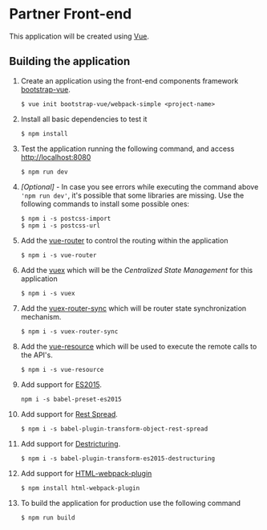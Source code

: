 # Partner Front-end

This application will be created using [Vue](https://vuejs.org/).

## Building the application

1. Create an application using the front-end components framework [bootstrap-vue](https://bootstrap-vue.js.org/).

    ```
    $ vue init bootstrap-vue/webpack-simple <project-name>
    ```

2. Install all basic dependencies to test it

    ```
    $ npm install
    ```

3. Test the application running the following command, and access [http://localhost:8080]()

    ```
    $ npm run dev
    ```

4. *[Optional]* - In case you see errors while executing the command above `'npm run dev'`, it's possible that some libraries are missing. Use the following commands to install some possible ones:

    ```
    $ npm i -s postcss-import
    $ npm i -s postcss-url
    ```

5. Add the [vue-router](https://router.vuejs.org) to control the routing within the application

    ```
    $ npm i -s vue-router
    ```
    
6. Add the [vuex](https://vuex.vuejs.org/) which will be the *Centralized State Management* for this application

    ```
    $ npm i -s vuex
    ```

7. Add the [vuex-router-sync](https://github.com/vuejs/vuex-router-sync) which will be router state synchronization mechanism.

    ```
    $ npm i -s vuex-router-sync
    ```

8. Add the [vue-resource](https://github.com/pagekit/vue-resource) which will be used to execute the remote calls to the API's.

    ```
    $ npm i -s vue-resource
    ```

9. Add support for [ES2015](https://babeljs.io/docs/en/babel-preset-es2015).

    ```
    npm i -s babel-preset-es2015
    ```

10. Add support for [Rest Spread](https://babeljs.io/docs/en/babel-plugin-transform-es2015-spread).

    ```
    $ npm i -s babel-plugin-transform-object-rest-spread
    ```

11. Add support for [Destricturing](https://babeljs.io/docs/en/babel-plugin-transform-es2015-destructuring).

    ```
    $ npm i -s babel-plugin-transform-es2015-destructuring
    ```

12. Add support for [HTML-webpack-plugin]()
    
    ```
    $ npm install html-webpack-plugin
    ```
    
1.  To build the application for production use the following command

    ```
    $ npm run build
    ```